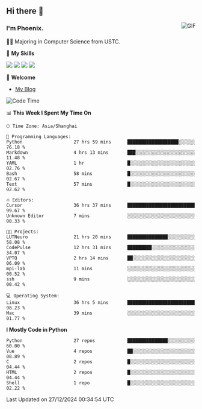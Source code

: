 ## Hi there 👋
<img align="right" alt="GIF" src="https://raw.githubusercontent.com/JoeyBling/JoeyBling/master/pic/pusheencode.gif" />

### I'm Phoenix.

👨‍🎓 Majoring in Computer Science from USTC.

🌟 **My Skills**

![](https://img.shields.io/badge/-Python-3e74a2?style=flat-square&logo=Python&logoColor=fff)
![](https://img.shields.io/badge/-C++-9f62a5?style=flat&logo=cplusplus&logoColor=white)
![](https://img.shields.io/badge/-Linux-185886?style=flat-square&logo=Linux&logoColor=fff)
![](https://img.shields.io/badge/-Rust-ff4136?style=flat-square&logo=Rust&logoColor=fff)

💬 **Welcome**

- [My Blog](https://ysy-phoenix.github.io/)

<!--START_SECTION:waka-->
![Code Time](http://img.shields.io/badge/Code%20Time-1%2C081%20hrs%2027%20mins-blue)

📊 **This Week I Spent My Time On** 

```text
🕑︎ Time Zone: Asia/Shanghai

💬 Programming Languages: 
Python                   27 hrs 59 mins      ███████████████████░░░░░░   76.18 % 
Markdown                 4 hrs 13 mins       ███░░░░░░░░░░░░░░░░░░░░░░   11.48 % 
YAML                     1 hr                █░░░░░░░░░░░░░░░░░░░░░░░░   02.76 % 
Bash                     58 mins             █░░░░░░░░░░░░░░░░░░░░░░░░   02.67 % 
Text                     57 mins             █░░░░░░░░░░░░░░░░░░░░░░░░   02.62 % 

🔥 Editors: 
Cursor                   36 hrs 37 mins      █████████████████████████   99.67 % 
Unknown Editor           7 mins              ░░░░░░░░░░░░░░░░░░░░░░░░░   00.33 % 

🐱‍💻 Projects: 
LUTNeuro                 21 hrs 20 mins      ███████████████░░░░░░░░░░   58.08 % 
CodePulse                12 hrs 31 mins      █████████░░░░░░░░░░░░░░░░   34.07 % 
VPTQ                     2 hrs 14 mins       ██░░░░░░░░░░░░░░░░░░░░░░░   06.09 % 
mpi-lab                  11 mins             ░░░░░░░░░░░░░░░░░░░░░░░░░   00.52 % 
ssh                      9 mins              ░░░░░░░░░░░░░░░░░░░░░░░░░   00.42 % 

💻 Operating System: 
Linux                    36 hrs 5 mins       █████████████████████████   98.23 % 
Mac                      39 mins             ░░░░░░░░░░░░░░░░░░░░░░░░░   01.77 % 
```

**I Mostly Code in Python** 

```text
Python                   27 repos            ███████████████░░░░░░░░░░   60.00 % 
Vue                      4 repos             ██░░░░░░░░░░░░░░░░░░░░░░░   08.89 % 
C                        2 repos             █░░░░░░░░░░░░░░░░░░░░░░░░   04.44 % 
HTML                     2 repos             █░░░░░░░░░░░░░░░░░░░░░░░░   04.44 % 
Shell                    1 repo              █░░░░░░░░░░░░░░░░░░░░░░░░   02.22 % 
```




 Last Updated on 27/12/2024 00:34:54 UTC
<!--END_SECTION:waka-->

<!--
**ysy-phoenix/ysy-phoenix** is a ✨ _special_ ✨ repository because its `README.md` (this file) appears on your GitHub profile.

Here are some ideas to get you started:

- 🔭 I’m currently working on ...
- 🌱 I’m currently learning ...
- 👯 I’m looking to collaborate on ...
- 🤔 I’m looking for help with ...
- 💬 Ask me about ...
- 📫 How to reach me: ...
- 😄 Pronouns: ...
- ⚡ Fun fact: ...
-->
